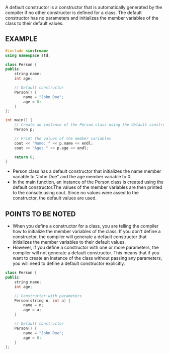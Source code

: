 A default constructor is a constructor that is automatically generated by the compiler if no other constructor is defined for a class. The default constructor has no parameters and initializes the member variables of the class to their default values.
## EXAMPLE
```cpp
#include <iostream>
using namespace std;

class Person {
public:
    string name;
    int age;

    // Default constructor
    Person() {
        name = "John Doe";
        age = 0;
    }
};

int main() {
    // Create an instance of the Person class using the default constructor
    Person p;

    // Print the values of the member variables
    cout << "Name: " << p.name << endl;
    cout << "Age: " << p.age << endl;

    return 0;
}
```
* Person class has a default constructor that initializes the name member variable to "John Doe" and the age member variable to 0.
* In the main function, an instance of the Person class is created using the default constructor.The values of the member variables are then printed to the console using cout. Since no values were assed to the constructor, the default values are used. 
## POINTS TO BE NOTED
* When you define a constructor for a class, you are telling the compiler how to initialize the member variables of the class. If you don't define a constructor, the compiler will generate a default constructor that initializes the member variables to their default values.
* However, if you define a constructor with one or more parameters, the compiler will not generate a default constructor. This means that if you want to create an instance of the class without passing any parameters, you will need to define a default constructor explicitly.
```cpp
class Person {
public:
    string name;
    int age;

    // Constructor with parameters
    Person(string n, int a) {
        name = n;
        age = a;
    }

    // Default constructor
    Person() {
        name = "John Doe";
        age = 0;
    }
};
```
